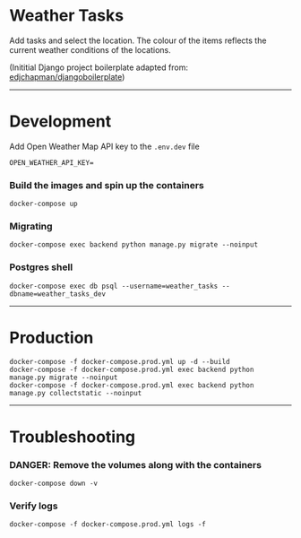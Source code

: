 # Weather Tasks

Add tasks and select the location.
The colour of the items reflects the current weather conditions of the locations. 

(Inititial Django project boilerplate adapted from: [edjchapman/djangoboilerplate](https://github.com/edjchapman/DjangoBoilerplate))

---

# Development

Add Open Weather Map API key to the `.env.dev` file
```shell
OPEN_WEATHER_API_KEY=
```

### Build the images and spin up the containers

```shell
docker-compose up
```

### Migrating

```shell
docker-compose exec backend python manage.py migrate --noinput
```

### Postgres shell

```shell
docker-compose exec db psql --username=weather_tasks --dbname=weather_tasks_dev
```

---

# Production

```shell
docker-compose -f docker-compose.prod.yml up -d --build
docker-compose -f docker-compose.prod.yml exec backend python manage.py migrate --noinput
docker-compose -f docker-compose.prod.yml exec backend python manage.py collectstatic --noinput
```

---

# Troubleshooting

### DANGER: Remove the volumes along with the containers

```shell
docker-compose down -v
```

### Verify logs

```shell
docker-compose -f docker-compose.prod.yml logs -f
```
